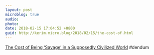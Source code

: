 ```yaml
---
layout: post
microblog: true
audio: 
photo: 
date: 2018-02-15 17:04:52 +0800
guid: http://kerim.micro.blog/2018/02/15/the-cost-of.html
---
```

[The Cost of Being ‘Savage’ in a Supposedly Civilized World](https://www.nytimes.com/2018/02/06/magazine/the-cost-of-being-savage-in-a-supposedly-civilized-world.html) #dendum
